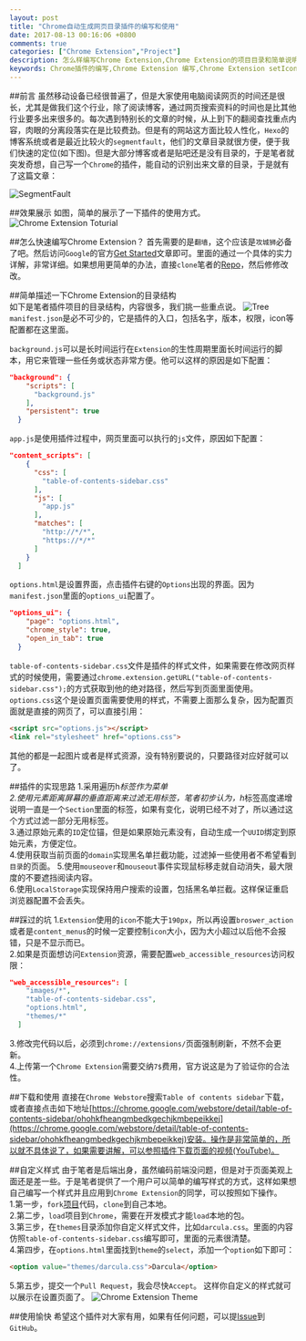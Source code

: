 ```yaml
---
layout: post
title: "Chrome自动生成网页目录插件的编写和使用"
date: 2017-08-13 00:16:06 +0800
comments: true
categories: ["Chrome Extension","Project"]
description: 怎么样编写Chrome Extension,Chrome Extension的项目目录和简单说明,自动生成文章目录的Chrome Extension讲解,编写Chrome Extension过程中遇到的坑,如何为插件编写主题,下载地址
keywords: Chrome插件的编写,Chrome Extension 编写,Chrome Extension setIcon, Chrome Extension LocalStorage,自己动手写Chrome Extension
---
```

##前言
虽然移动设备已经很普遍了，但是大家使用电脑阅读网页的时间还是很长，尤其是做我们这个行业，除了阅读博客，通过网页搜索资料的时间也是比其他行业要多出来很多的。每次遇到特别长的文章的时候，从上到下的翻阅查找重点内容，肉眼的分离段落实在是比较费劲。但是有的网站这方面比较人性化，`Hexo`的博客系统或者是最近比较火的`segmentfault`，他们的文章目录就很方便，便于我们快速的定位(如下图)。但是大部分博客或者是贴吧还是没有目录的，于是笔者就突发奇想，自己写一个`Chrome`的插件，能自动的识别出来文章的目录，于是就有了这篇文章：  
<!-- more -->
![SegmentFault](/images/posts/chrome-extension-segmentfault.png)

##效果展示
如图，简单的展示了一下插件的使用方式。
![Chrome Extension Toturial](/images/posts/chrome-extension-tutorial.gif)

##怎么快速编写Chrome Extension？
首先需要的是`翻墙`，这个应该是`攻城狮`必备了吧。然后访问`Google`的官方[Get Started](https://developer.chrome.com/extensions/getstarted)文章即可。里面的通过一个具体的实力详解，非常详细。如果想用更简单的办法，直接`clone`笔者的[Repo](https://github.com/codedrinker/table-of-contents-sidebar)，然后修修改改。

##简单描述一下Chrome Extension的目录结构  
如下是笔者插件项目的目录结构，内容很多，我们挑一些重点说。
![Tree](/images/posts/chrome-extension-tree.png)  
`manifest.json`是必不可少的，它是插件的入口，包括名字，版本，权限，icon等配置都在这里面。  

`background.js`可以是长时间运行在`Extension`的生性周期里面长时间运行的脚本，用它来管理一些任务或状态非常方便。他可以这样的原因是如下配置：
```json manifest.json
"background": {
    "scripts": [
      "background.js"
    ],
    "persistent": true
  }
```  
`app.js`是使用插件过程中，网页里面可以执行的`js`文件，原因如下配置：
```json manifest.json
"content_scripts": [
    {
      "css": [
        "table-of-contents-sidebar.css"
      ],
      "js": [
        "app.js"
      ],
      "matches": [
        "http://*/*",
        "https://*/*"
      ]
    }
  ]
```
`options.html`是设置界面，点击插件右键的`Options`出现的界面。因为`manifest.json`里面的`options_ui`配置了。
```json manifest.json
"options_ui": {
    "page": "options.html",
    "chrome_style": true,
    "open_in_tab": true
  }
```
`table-of-contents-sidebar.css`文件是插件的样式文件，如果需要在修改网页样式的时候使用，需要通过`chrome.extension.getURL("table-of-contents-sidebar.css");`的方式获取到他的绝对路径，然后写到页面里面使用。  
`options.css`这个是设置页面需要使用的样式，不需要上面那么复杂，因为配置页面就是直接的网页了，可以直接引用：
```html options.html
<script src="options.js"></script>
<link rel="stylesheet" href="options.css">
```
其他的都是一起图片或者是样式资源，没有特别要说的，只要路径对应好就可以了。

##插件的实现思路
1.采用遍历h*标签作为菜单  
2.使用元素距离屏幕的垂直距离来过滤无用标签，笔者初步认为，h*标签高度递增说明一直是一个`Section`里面的标签，如果有变化，说明已经不对了，所以通过这个方式过滤一部分无用标签。  
3.通过原始元素的`ID`定位锚，但是如果原始元素没有，自动生成一个`UUID`绑定到原始元素，方便定位。  
4.使用获取当前页面的`domain`实现黑名单拦截功能，过滤掉一些使用者不希望看到`目录`的页面。
5.使用`mouseover`和`mouseout`事件实现鼠标移走就自动消失，最大限度的不要遮挡阅读内容。  
6.使用`LocalStorage`实现保持用户搜索的设置，包括黑名单拦截。这样保证重启浏览器配置不会丢失。

##踩过的坑
1.`Extension`使用的`icon`不能大于`190px`，所以再设置`broswer_action`或者是`content_menus`的时候一定要控制`icon`大小，因为大小超过以后他不会报错，只是不显示而已。  
2.如果是页面想访问`Extension`资源，需要配置`web_accessible_resources`访问权限：
```json manifest.json
"web_accessible_resources": [
    "images/*",
    "table-of-contents-sidebar.css",
    "options.html",
    "themes/*"
  ]
```
3.修改完代码以后，必须到`chrome://extensions/`页面强制刷新，不然不会更新。    
4.上传第一个`Chrome Extension`需要交纳`7$`费用，官方说这是为了验证你的合法性。

##下载和使用
直接在`Chrome Webstore`搜索`Table of contents sidebar`下载，或者直接点击如下地址[https://chrome.google.com/webstore/detail/table-of-contents-sidebar/ohohkfheangmbedkgechjkmbepeikkej](https://chrome.google.com/webstore/detail/table-of-contents-sidebar/ohohkfheangmbedkgechjkmbepeikkej)安装。操作是非常简单的，所以就不具体说了，如果需要讲解，可以参照插件下载页面的视频(YouTube)。

##自定义样式
由于笔者是后端出身，虽然编码前端没问题，但是对于页面美观上面还是差一些。于是笔者提供了一个用户可以简单的编写样式的方式，这样如果想自己编写一个样式并且应用到`Chrome Extension`的同学，可以按照如下操作。    
1.第一步，`fork`[项目](https://github.com/codedrinker/table-of-contents-sidebar)代码，`clone`到自己本地。  
2.第二步，`load`项目到`Chrome`，需要在开发模式才能`load`本地的包。  
3.第三步，在`themes`目录添加你自定义样式文件，比如`darcula.css`。里面的内容仿照`table-of-contents-sidebar.css`编写即可，里面的元素很清楚。  
4.第四步，在`options.html`里面找到`theme`的`select`，添加一个`option`如下即可：
```html options.html
<option value="themes/darcula.css">Darcula</option>
```
5.第五步，提交一个`Pull Request`，我会尽快`Accept`。
这样你自定义的样式就可以展示在设置页面了。
![Chrome Extension Theme](/images/posts/chrome-extension-theme.png)

##使用愉快
希望这个插件对大家有用，如果有任何问题，可以提[Issue](https://github.com/codedrinker/table-of-contents-sidebar/issues)到`GitHub`。
